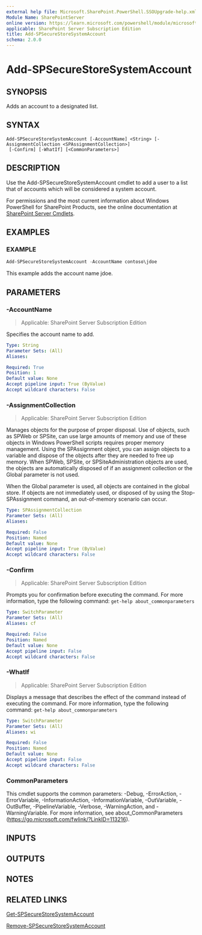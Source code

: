 ```yaml
---
external help file: Microsoft.SharePoint.PowerShell.SSOUpgrade-help.xml
Module Name: SharePointServer
online version: https://learn.microsoft.com/powershell/module/microsoft.sharepoint.powershell/add-spsecurestoresystemaccount
applicable: SharePoint Server Subscription Edition
title: Add-SPSecureStoreSystemAccount
schema: 2.0.0
---
```


# Add-SPSecureStoreSystemAccount

## SYNOPSIS
Adds an account to a designated list.

## SYNTAX

```
Add-SPSecureStoreSystemAccount [-AccountName] <String> [-AssignmentCollection <SPAssignmentCollection>]
 [-Confirm] [-WhatIf] [<CommonParameters>]
```

## DESCRIPTION
Use the Add-SPSecureStoreSystemAccount cmdlet to add a user to a list that of accounts which will be considered a system account.

For permissions and the most current information about Windows PowerShell for SharePoint Products, see the online documentation at [SharePoint Server Cmdlets](https://learn.microsoft.com/powershell/sharepoint/sharepoint-server/sharepoint-server-cmdlets).

## EXAMPLES

### EXAMPLE
```powershell
Add-SPSecureStoreSystemAccount -AccountName contoso\jdoe
```

This example adds the account name jdoe.

## PARAMETERS

### -AccountName

> Applicable: SharePoint Server Subscription Edition

Specifies the account name to add.

```yaml
Type: String
Parameter Sets: (All)
Aliases:

Required: True
Position: 1
Default value: None
Accept pipeline input: True (ByValue)
Accept wildcard characters: False
```

### -AssignmentCollection

> Applicable: SharePoint Server Subscription Edition

Manages objects for the purpose of proper disposal.
Use of objects, such as SPWeb or SPSite, can use large amounts of memory and use of these objects in Windows PowerShell scripts requires proper memory management.
Using the SPAssignment object, you can assign objects to a variable and dispose of the objects after they are needed to free up memory.
When SPWeb, SPSite, or SPSiteAdministration objects are used, the objects are automatically disposed of if an assignment collection or the Global parameter is not used.

When the Global parameter is used, all objects are contained in the global store.
If objects are not immediately used, or disposed of by using the Stop-SPAssignment command, an out-of-memory scenario can occur.

```yaml
Type: SPAssignmentCollection
Parameter Sets: (All)
Aliases:

Required: False
Position: Named
Default value: None
Accept pipeline input: True (ByValue)
Accept wildcard characters: False
```

### -Confirm

> Applicable: SharePoint Server Subscription Edition

Prompts you for confirmation before executing the command.
For more information, type the following command: `get-help about_commonparameters`

```yaml
Type: SwitchParameter
Parameter Sets: (All)
Aliases: cf

Required: False
Position: Named
Default value: None
Accept pipeline input: False
Accept wildcard characters: False
```

### -WhatIf

> Applicable: SharePoint Server Subscription Edition

Displays a message that describes the effect of the command instead of executing the command.
For more information, type the following command: `get-help about_commonparameters`

```yaml
Type: SwitchParameter
Parameter Sets: (All)
Aliases: wi

Required: False
Position: Named
Default value: None
Accept pipeline input: False
Accept wildcard characters: False
```

### CommonParameters
This cmdlet supports the common parameters: -Debug, -ErrorAction, -ErrorVariable, -InformationAction, -InformationVariable, -OutVariable, -OutBuffer, -PipelineVariable, -Verbose, -WarningAction, and -WarningVariable. For more information, see about_CommonParameters (https://go.microsoft.com/fwlink/?LinkID=113216).

## INPUTS

## OUTPUTS

## NOTES

## RELATED LINKS

[Get-SPSecureStoreSystemAccount](Get-SPSecureStoreSystemAccount.md)

[Remove-SPSecureStoreSystemAccount](Remove-SPSecureStoreSystemAccount.md)

